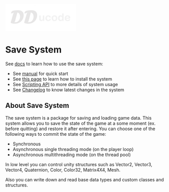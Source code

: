 <p align="center">

![](images~/logo.png)

</p>

# Save System

See [docs](https://dducode.github.io/save-system-docs/)
to learn how to use the save system:

* See [manual](https://dducode.github.io/save-system-docs/manual/intro.html)
  for quick start
* See [this page](https://dducode.github.io/save-system-docs/manual/installing.html)
  to learn how to install the system
* See [Scripting API](https://dducode.github.io/save-system-docs/api/index.html)
  to more details of system usage
* See [Changelog](https://dducode.github.io/save-system-docs/changelog/CHANGELOG.html)
  to know latest changes in the system

## About Save System

The save system is a package for saving and loading game data.
This system allows you to save the state of the game at a some moment
(ex. before quitting) and restore it after entering.
You can choose one of the following ways to commit
the state of the game:

* Synchronous
* Asynchronous single threading mode (on the player loop)
* Asynchronous multithreading mode (on the thread pool)

In low level you can control unity structures such as Vector2,
Vector3, Vector4, Quaternion, Color, Color32, Matrix4X4, Mesh.

Also you can write down and read base data types and custom
classes and structures.